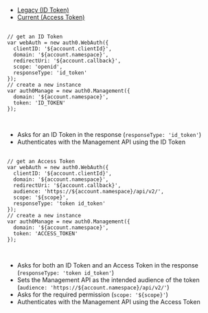 <div class="code-picker">
  <div class="languages-bar">
    <ul>
      <li class="active"><a href="#coa-id-token" data-toggle="tab">Legacy (ID Token)</a></li>
      <li><a href="#coa-access-token" data-toggle="tab">Current (Access Token)</a></li>
    </ul>
  </div>
  <div class="tab-content">
    <div id="coa-id-token" class="tab-pane active">
      <pre class="text hljs">
        <code>
// get an ID Token
var webAuth = new auth0.WebAuth({
  clientID: '${account.clientId}',
  domain: '${account.namespace}',
  redirectUri: '${account.callback}',
  scope: 'openid',
  responseType: 'id_token'
});
// create a new instance
var auth0Manage = new auth0.Management({
  domain: '${account.namespace}',
  token: 'ID_TOKEN'
});
        </code>
      </pre>
      <div class="tab-pane-footer">
        <ul>
          <li>Asks for an ID Token in the response (<code>responseType: 'id_token'</code>)</li>
          <li>Authenticates with the Management API using the ID Token</li>
        </ul>
      </div>
    </div>
    <div id="coa-access-token" class="tab-pane">
      <pre class="text hljs">
        <code>
// get an Access Token
var webAuth = new auth0.WebAuth({
  clientID: '${account.clientId}',
  domain: '${account.namespace}',
  redirectUri: '${account.callback}',
  audience: 'https://${account.namespace}/api/v2/',
  scope: '${scope}',
  responseType: 'token id_token'
});
// create a new instance
var auth0Manage = new auth0.Management({
  domain: '${account.namespace}',
  token: 'ACCESS_TOKEN'
});
        </code>
      </pre>
      <div class="tab-pane-footer">
        <ul>
          <li>Asks for both an ID Token and an Access Token in the response (<code>responseType: 'token id_token'</code>)</li>
          <li>Sets the Management API as the intended audience of the token (<code>audience: 'https://${account.namespace}/api/v2/'</code>)</li>
          <li>Asks for the required permission (<code>scope: '${scope}'</code>)</li>
          <li>Authenticates with the Management API using the Access Token</li>
        </ul>
      </div>
    </div>
  </div>
</div>
